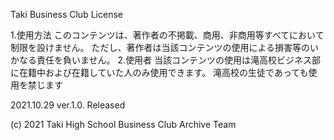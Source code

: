 Taki Business Club License

1.使用方法
このコンテンツは、著作者の不掲載、商用、非商用等すべてにおいて制限を設けません。
ただし、著作者は当該コンテンツの使用による損害等のいかなる責任を負いません。
2.使用者
当該コンテンツの使用は滝高校ビジネス部に在籍中および在籍していた人のみ使用できます。
滝高校の生徒であっても使用を禁じます

2021.10.29 ver.1.0. Released

(c) 2021 Taki High School Business Club Archive Team
